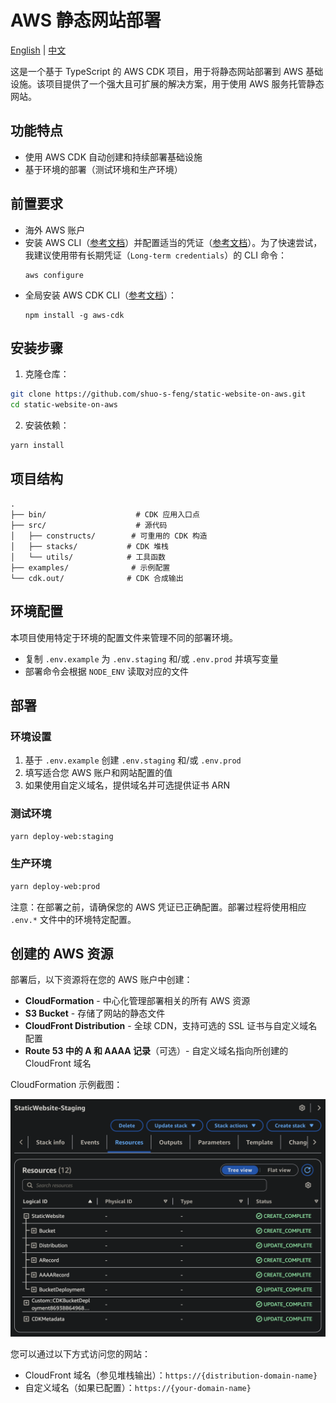 # AWS 静态网站部署

[English](README.md) | [中文](README.zh.md)

这是一个基于 TypeScript 的 AWS CDK 项目，用于将静态网站部署到 AWS 基础设施。该项目提供了一个强大且可扩展的解决方案，用于使用 AWS 服务托管静态网站。

## 功能特点

- 使用 AWS CDK 自动创建和持续部署基础设施
- 基于环境的部署（测试环境和生产环境）

## 前置要求

- 海外 AWS 账户
- 安装 AWS CLI（[参考文档](https://docs.aws.amazon.com/zh_cn/cli/latest/userguide/getting-started-install.html#getting-started-install-instructions)）并配置适当的凭证（[参考文档](https://docs.aws.amazon.com/zh_cn/cli/latest/userguide/getting-started-quickstart.html#getting-started-quickstart-new)）。为了快速尝试，我建议使用带有长期凭证（`Long-term credentials`）的 CLI 命令：
  ```
  aws configure
  ```
- 全局安装 AWS CDK CLI（[参考文档](https://docs.aws.amazon.com/zh_cn/cdk/v2/guide/getting-started.html#getting-started-install)）：
  ```
  npm install -g aws-cdk
  ```

## 安装步骤

1. 克隆仓库：

```bash
git clone https://github.com/shuo-s-feng/static-website-on-aws.git
cd static-website-on-aws
```

2. 安装依赖：

```bash
yarn install
```

## 项目结构

```
.
├── bin/                    # CDK 应用入口点
├── src/                    # 源代码
│   ├── constructs/        # 可重用的 CDK 构造
│   ├── stacks/           # CDK 堆栈
│   └── utils/            # 工具函数
├── examples/              # 示例配置
└── cdk.out/              # CDK 合成输出
```

## 环境配置

本项目使用特定于环境的配置文件来管理不同的部署环境。

- 复制 `.env.example` 为 `.env.staging` 和/或 `.env.prod` 并填写变量
- 部署命令会根据 `NODE_ENV` 读取对应的文件

## 部署

### 环境设置

1. 基于 `.env.example` 创建 `.env.staging` 和/或 `.env.prod`
2. 填写适合您 AWS 账户和网站配置的值
3. 如果使用自定义域名，提供域名并可选提供证书 ARN

### 测试环境

```bash
yarn deploy-web:staging
```

### 生产环境

```bash
yarn deploy-web:prod
```

注意：在部署之前，请确保您的 AWS 凭证已正确配置。部署过程将使用相应 `.env.*` 文件中的环境特定配置。

## 创建的 AWS 资源

部署后，以下资源将在您的 AWS 账户中创建：

- **CloudFormation** - 中心化管理部署相关的所有 AWS 资源
- **S3 Bucket** - 存储了网站的静态文件
- **CloudFront Distribution** - 全球 CDN，支持可选的 SSL 证书与自定义域名配置
- **Route 53 中的 A 和 AAAA 记录**（可选）- 自定义域名指向所创建的 CloudFront 域名

CloudFormation 示例截图：

![CloudFormation Stack Screenshot](./examples/cloud-formation-screenshot.png)

您可以通过以下方式访问您的网站：

- CloudFront 域名（参见堆栈输出）：`https://{distribution-domain-name}`
- 自定义域名（如果已配置）：`https://{your-domain-name}`
